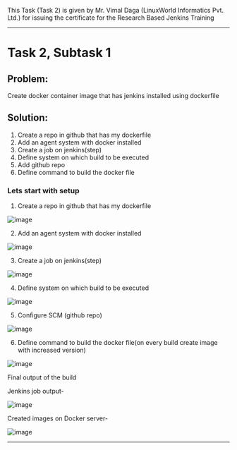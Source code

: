 This Task (Task 2) is given by Mr. Vimal Daga (LinuxWorld Informatics Pvt. Ltd.) for issuing the certificate for the Research Based Jenkins Training



*********************************************************************************************************



# Task 2, Subtask 1

## Problem:
Create docker container image that has jenkins installed using dockerfile

## Solution:

1. Create a repo in github that has my dockerfile
2. Add an agent system with docker installed
3. Create a job on jenkins(step)
4. Define system on which build to be executed
5. Add github repo
6. Define command to build the docker file


### Lets start with setup
1. Create a repo in github that has my dockerfile

![image](https://user-images.githubusercontent.com/75135128/123519626-2bb5ba80-d6ca-11eb-8a79-ebfe4b858c11.png)

2. Add an agent system with docker installed

![image](https://user-images.githubusercontent.com/75135128/123519657-4f790080-d6ca-11eb-934a-c55cdd05ac41.png)

3. Create a job on jenkins(step)

![image](https://user-images.githubusercontent.com/75135128/123519669-6cadcf00-d6ca-11eb-9a7b-bb7dbd0ced5c.png)

4. Define system on which build to be executed

![image](https://user-images.githubusercontent.com/75135128/123519693-851de980-d6ca-11eb-82d0-6bb1c7c85118.png)

5. Configure SCM (github repo)

![image](https://user-images.githubusercontent.com/75135128/123519717-a979c600-d6ca-11eb-9da7-4bd9095a680b.png)

6. Define command to build the docker file(on every build create image with increased version)

![image](https://user-images.githubusercontent.com/75135128/123519745-c615fe00-d6ca-11eb-95f3-83996b8b9014.png)

Final output of the build

Jenkins job output-

![image](https://user-images.githubusercontent.com/75135128/123519803-10977a80-d6cb-11eb-8ce4-c2dcfea9b19c.png)

Created images on Docker server-

![image](https://user-images.githubusercontent.com/75135128/123519856-60764180-d6cb-11eb-8770-61b6c1154cf4.png)


*********************************************************************************************************

